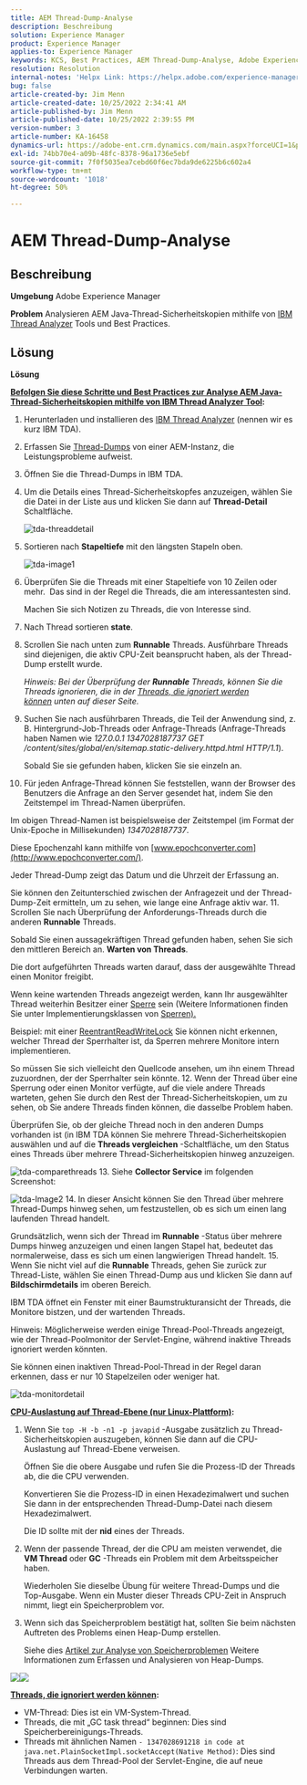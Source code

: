 ```yaml
---
title: AEM Thread-Dump-Analyse
description: Beschreibung
solution: Experience Manager
product: Experience Manager
applies-to: Experience Manager
keywords: KCS, Best Practices, AEM Thread-Dump-Analyse, Adobe Experience Manager, Java, IBM Thread Analyzer
resolution: Resolution
internal-notes: 'Helpx Link: https://helpx.adobe.com/experience-manager/kb/thread-dump-analysis.html'
bug: false
article-created-by: Jim Menn
article-created-date: 10/25/2022 2:34:41 AM
article-published-by: Jim Menn
article-published-date: 10/25/2022 2:39:55 PM
version-number: 3
article-number: KA-16458
dynamics-url: https://adobe-ent.crm.dynamics.com/main.aspx?forceUCI=1&pagetype=entityrecord&etn=knowledgearticle&id=6fb11892-0d54-ed11-bba2-6045bd006b4b
exl-id: 74bb70e4-a09b-48fc-8378-96a1736e5ebf
source-git-commit: 7f0f5035ea7cebd60f6ec7bda9de6225b6c602a4
workflow-type: tm+mt
source-wordcount: '1018'
ht-degree: 50%

---
```


# AEM Thread-Dump-Analyse

## Beschreibung


<b>Umgebung</b>
Adobe Experience Manager

<b>Problem</b>
Analysieren AEM Java-Thread-Sicherheitskopien mithilfe von [IBM Thread Analyzer](https://www.ibm.com/support/pages/ibm-thread-and-monitor-dump-analyzer-java-tmda) Tools und Best Practices.


## Lösung


<b>Lösung</b>

<u><b>Befolgen Sie diese Schritte und Best Practices zur Analyse AEM Java-Thread-Sicherheitskopien mithilfe von <a data-ol-has-click-handler="" href="https://www.ibm.com/support/pages/ibm-thread-and-monitor-dump-analyzer-java-tmda">IBM Thread Analyzer</a> Tool</b></u><b>:</b>

1. Herunterladen und installieren des [IBM Thread Analyzer](https://www.ibm.com/support/pages/ibm-thread-and-monitor-dump-analyzer-java-tmda) (nennen wir es kurz IBM TDA).
2. Erfassen Sie [Thread-Dumps](https://helpx.adobe.com/experience-manager/kb/thread-dumps-collection-analysis.html) von einer AEM-Instanz, die Leistungsprobleme aufweist.
3. Öffnen Sie die Thread-Dumps in IBM TDA.
4. Um die Details eines Thread-Sicherheitskopfes anzuzeigen, wählen Sie die Datei in der Liste aus und klicken Sie dann auf <b>Thread-Detail</b> Schaltfläche.

   ![tda-threaddetail](https://helpx.adobe.com/content/dam/help/en/experience-manager/kb/thread-dump-analysis/_jcr_content/main-pars/image_1587732783/tda-threaddetail.png "tda-threaddetail")
5. Sortieren nach <b>Stapeltiefe</b> mit den längsten Stapeln oben.

   ![tda-image1](https://helpx.adobe.com/content/dam/help/en/experience-manager/kb/thread-dump-analysis/_jcr_content/main-pars/image/tda-image1.png)
6. Überprüfen Sie die Threads mit einer Stapeltiefe von 10 Zeilen oder mehr.  Das sind in der Regel die Threads, die am interessantesten sind.

   Machen Sie sich Notizen zu Threads, die von Interesse sind.
7. Nach Thread sortieren <b>state</b>.
8. Scrollen Sie nach unten zum <b>Runnable</b> Threads. Ausführbare Threads sind diejenigen, die aktiv CPU-Zeit beansprucht haben, als der Thread-Dump erstellt wurde.

   *Hinweis: Bei der Überprüfung der <b>Runnable</b> Threads, können Sie die Threads ignorieren, die in der [Threads, die ignoriert werden können](https://helpx.adobe.com/de/experience-manager/kb/thread-dump-analysis.html#ignorethreads) unten auf dieser Seite.*


9. Suchen Sie nach ausführbaren Threads, die Teil der Anwendung sind, z. B. Hintergrund-Job-Threads oder Anfrage-Threads (Anfrage-Threads haben Namen wie *127.0.0.1 1347028187737 GET /content/sites/global/en/sitemap.static-delivery.httpd.html HTTP/1.1*).

   Sobald Sie sie gefunden haben, klicken Sie sie einzeln an.
10. Für jeden Anfrage-Thread können Sie feststellen, wann der Browser des Benutzers die Anfrage an den Server gesendet hat, indem Sie den Zeitstempel im Thread-Namen überprüfen.

   Im obigen Thread-Namen ist beispielsweise der Zeitstempel (im Format der Unix-Epoche in Millisekunden) *1347028187737*.

   Diese Epochenzahl kann mithilfe von [www.epochconverter.com](http://www.epochconverter.com/).

   Jeder Thread-Dump zeigt das Datum und die Uhrzeit der Erfassung an.

   Sie können den Zeitunterschied zwischen der Anfragezeit und der Thread-Dump-Zeit ermitteln, um zu sehen, wie lange eine Anfrage aktiv war.
11. Scrollen Sie nach Überprüfung der Anforderungs-Threads durch die anderen <b>Runnable</b> Threads.

   Sobald Sie einen aussagekräftigen Thread gefunden haben, sehen Sie sich den mittleren Bereich an. <b>Warten von Threads</b>.

   Die dort aufgeführten Threads warten darauf, dass der ausgewählte Thread einen Monitor freigibt.

   Wenn keine wartenden Threads angezeigt werden, kann Ihr ausgewählter Thread weiterhin Besitzer einer [Sperre](http://docs.oracle.com/javase/1.5.0/docs/api/java/util/concurrent/locks/Lock.html) sein (Weitere Informationen finden Sie unter Implementierungsklassen von [Sperren).](http://docs.oracle.com/javase/1.5.0/docs/api/java/util/concurrent/locks/Lock.html)

   Beispiel: mit einer [ReentrantReadWriteLock](http://docs.oracle.com/javase/1.5.0/docs/api/java/util/concurrent/locks/ReentrantReadWriteLock.html) Sie können nicht erkennen, welcher Thread der Sperrhalter ist, da Sperren mehrere Monitore intern implementieren.

   So müssen Sie sich vielleicht den Quellcode ansehen, um ihn einem Thread zuzuordnen, der der Sperrhalter sein könnte.
12. Wenn der Thread über eine Sperrung oder einen Monitor verfügte, auf die viele andere Threads warteten, gehen Sie durch den Rest der Thread-Sicherheitskopien, um zu sehen, ob Sie andere Threads finden können, die dasselbe Problem haben.

   Überprüfen Sie, ob der gleiche Thread noch in den anderen Dumps vorhanden ist (in IBM TDA können Sie mehrere Thread-Sicherheitskopien auswählen und auf die <b>Threads vergleichen</b> -Schaltfläche, um den Status eines Threads über mehrere Thread-Sicherheitskopien hinweg anzuzeigen.

   ![tda-comparethreads](https://helpx.adobe.com/content/dam/help/en/experience-manager/kb/thread-dump-analysis/_jcr_content/main-pars/image_1159496390/tda-comparethreads.png)
13. Siehe <b>Collector Service</b> im folgenden Screenshot:

   ![tda-Image2](https://helpx.adobe.com/content/dam/help/en/experience-manager/kb/thread-dump-analysis/_jcr_content/main-pars/image_1730877898/tda-Image2.png)
14. In dieser Ansicht können Sie den Thread über mehrere Thread-Dumps hinweg sehen, um festzustellen, ob es sich um einen lang laufenden Thread handelt.

   Grundsätzlich, wenn sich der Thread im <b>Runnable</b> -Status über mehrere Dumps hinweg anzuzeigen und einen langen Stapel hat, bedeutet das normalerweise, dass es sich um einen langwierigen Thread handelt.
15. Wenn Sie nicht viel auf die <b>Runnable</b> Threads, gehen Sie zurück zur Thread-Liste, wählen Sie einen Thread-Dump aus und klicken Sie dann auf <b>Bildschirmdetails</b> im oberen Bereich.

   IBM TDA öffnet ein Fenster mit einer Baumstrukturansicht der Threads, die Monitore bistzen, und der wartenden Threads.

   Hinweis: Möglicherweise werden einige Thread-Pool-Threads angezeigt, wie der Thread-Poolmonitor der Servlet-Engine, während inaktive Threads ignoriert werden könnten.

   Sie können einen inaktiven Thread-Pool-Thread in der Regel daran erkennen, dass er nur 10 Stapelzeilen oder weniger hat.

   ![tda-monitordetail](https://helpx.adobe.com/content/dam/help/en/experience-manager/kb/thread-dump-analysis/_jcr_content/main-pars/image_1106466084/tda-monitordetail.png)




<u><b>CPU-Auslastung auf Thread-Ebene (nur Linux-Plattform)</b></u><b>:</b>

1. Wenn Sie `top -H -b -n1 -p javapid` -Ausgabe zusätzlich zu Thread-Sicherheitskopien auszugeben, können Sie dann auf die CPU-Auslastung auf Thread-Ebene verweisen.

   Öffnen Sie die obere Ausgabe und rufen Sie die Prozess-ID der Threads ab, die die CPU verwenden.

   Konvertieren Sie die Prozess-ID in einen Hexadezimalwert und suchen Sie dann in der entsprechenden Thread-Dump-Datei nach diesem Hexadezimalwert.

   Die ID sollte mit der <b>nid</b> eines der Threads.
2. Wenn der passende Thread, der die CPU am meisten verwendet, die <b>VM Thread</b> oder <b>GC</b> -Threads ein Problem mit dem Arbeitsspeicher haben.

   Wiederholen Sie dieselbe Übung für weitere Thread-Dumps und die Top-Ausgabe. Wenn ein Muster dieser Threads CPU-Zeit in Anspruch nimmt, liegt ein Speicherproblem vor.
3. Wenn sich das Speicherproblem bestätigt hat, sollten Sie beim nächsten Auftreten des Problems einen Heap-Dump erstellen.

   Siehe dies [Artikel zur Analyse von Speicherproblemen](https://experienceleague.adobe.com/docs/experience-cloud-kcs/kbarticles/KA-17482.html?lang=de) Weitere Informationen zum Erfassen und Analysieren von Heap-Dumps.


![](https://helpx.adobe.com/libs/cq/ui/resources/0.gif)![](https://helpx.adobe.com/libs/cq/ui/resources/0.gif)

<b><u>Threads, die ignoriert werden können</u>:</b>

- VM-Thread: Dies ist ein VM-System-Thread.
- Threads, die mit „GC task thread“ beginnen: Dies sind Speicherbereinigungs-Threads.
- Threads mit ähnlichen Namen `- 1347028691218 in code at java.net.PlainSocketImpl.socketAccept(Native Method)`: Dies sind Threads aus dem Thread-Pool der Servlet-Engine, die auf neue Verbindungen warten.
